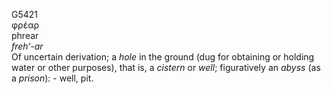 G5421  
φρέαρ  
phrear  
*freh‘-ar*  
Of uncertain derivation; a *hole* in the ground (dug for obtaining or
holding water or other purposes), that is, a *cistern* or *well*;
figuratively an *abyss* (as a *prison*): - well, pit.  
